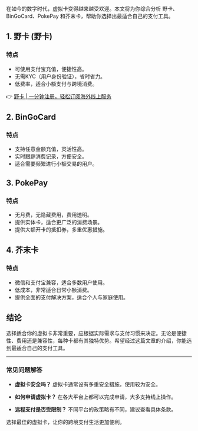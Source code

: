在如今的数字时代，虚拟卡变得越来越受欢迎。本文将为你综合分析 野卡、BinGoCard、PokePay 和芥末卡，帮助你选择出最适合自己的支付工具。

## 1. 野卡 (野卡)

### 特点
- 可使用支付宝充值，便捷性高。
- 无需KYC（用户身份验证），省时省力。
- 低费率，适合小额支付与跨境消费。

👉 [野卡 | 一分钟注册，轻松订阅海外线上服务](https://bit.ly/bewildcard)

## 2. BinGoCard

### 特点
- 支持任意金额充值，灵活性高。
- 实时跟踪消费记录，方便安全。
- 适合需要频繁进行小额交易的用户。

## 3. PokePay

### 特点
- 无月费，无隐藏费用，费用透明。
- 提供实体卡，适合更广泛的消费场景。
- 提供大额开卡的抵扣券，多重优惠措施。

## 4. 芥末卡

### 特点
- 微信和支付宝兼容，适合多数用户使用。
- 低成本，非常适合日常小额消费。
- 提供全面的支付解决方案，适合个人与家庭使用。

## 结论

选择适合你的虚拟卡非常重要，应根据实际需求与支付习惯来决定。无论是便捷性、费用还是兼容性，每种卡都有其独特优势。希望经过这篇文章的介绍，你能选到最适合自己的支付工具。

---

### 常见问题解答

- **虚拟卡安全吗？**
  虚拟卡通常设有多重安全措施，使用较为安全。
  
- **如何申请虚拟卡？**
  在各大平台上都可以完成申请，大多支持线上操作。
  
- **远程支付是否受限制？**
  不同平台的政策略有不同，建议查看具体条款。

选择最佳的虚拟卡，让你的跨境支付生活更加便利。